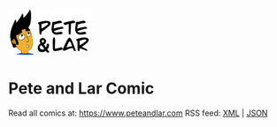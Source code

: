 ![logo](assets/images/pete-and-lar-logo.png)
# Pete and Lar Comic

Read all comics at: https://www.peteandlar.com
RSS feed: [XML](https://www.peteandlar.com/feed.xml) | [JSON](https://www.peteandlar.com/feed.json)
